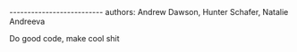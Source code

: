 <INSERT PROJECT NAME HERE>
--------------------------
authors: Andrew Dawson, Hunter Schafer, Natalie Andreeva

Do good code, make cool shit
